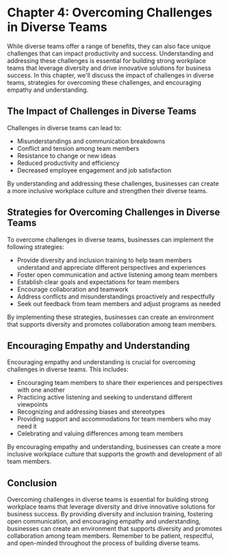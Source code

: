 Chapter 4: Overcoming Challenges in Diverse Teams
=================================================

While diverse teams offer a range of benefits, they can also face unique challenges that can impact productivity and success. Understanding and addressing these challenges is essential for building strong workplace teams that leverage diversity and drive innovative solutions for business success. In this chapter, we'll discuss the impact of challenges in diverse teams, strategies for overcoming these challenges, and encouraging empathy and understanding.

The Impact of Challenges in Diverse Teams
-----------------------------------------

Challenges in diverse teams can lead to:

* Misunderstandings and communication breakdowns
* Conflict and tension among team members
* Resistance to change or new ideas
* Reduced productivity and efficiency
* Decreased employee engagement and job satisfaction

By understanding and addressing these challenges, businesses can create a more inclusive workplace culture and strengthen their diverse teams.

Strategies for Overcoming Challenges in Diverse Teams
-----------------------------------------------------

To overcome challenges in diverse teams, businesses can implement the following strategies:

* Provide diversity and inclusion training to help team members understand and appreciate different perspectives and experiences
* Foster open communication and active listening among team members
* Establish clear goals and expectations for team members
* Encourage collaboration and teamwork
* Address conflicts and misunderstandings proactively and respectfully
* Seek out feedback from team members and adjust programs as needed

By implementing these strategies, businesses can create an environment that supports diversity and promotes collaboration among team members.

Encouraging Empathy and Understanding
-------------------------------------

Encouraging empathy and understanding is crucial for overcoming challenges in diverse teams. This includes:

* Encouraging team members to share their experiences and perspectives with one another
* Practicing active listening and seeking to understand different viewpoints
* Recognizing and addressing biases and stereotypes
* Providing support and accommodations for team members who may need it
* Celebrating and valuing differences among team members

By encouraging empathy and understanding, businesses can create a more inclusive workplace culture that supports the growth and development of all team members.

Conclusion
----------

Overcoming challenges in diverse teams is essential for building strong workplace teams that leverage diversity and drive innovative solutions for business success. By providing diversity and inclusion training, fostering open communication, and encouraging empathy and understanding, businesses can create an environment that supports diversity and promotes collaboration among team members. Remember to be patient, respectful, and open-minded throughout the process of building diverse teams.
